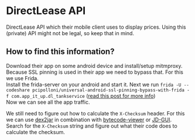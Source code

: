 # DirectLease API

DirectLease API which their mobile client uses to display prices.
Using this (private) API might not be legal, so keep that in mind.

## How to find this information?

Download their app on some android device and install/setup mitmproxy.  
Because SSL pinning is used in their app we need to bypass that. For this we use Frida.  
Install the frida-server on your android and start it. Next we run `frida -U --codeshare pcipolloni/universal-android-ssl-pinning-bypass-with-frida -f com.app_it_up.dl_tankservice` ([read this post for more info](https://securitygrind.com/bypassing-android-ssl-pinning-with-frida/))  
Now we can see all the app traffic.

We still need to figure out how to calculate the `X-Checksum` header.
For this we can use [dex2jar](https://github.com/pxb1988/dex2jar) in combination with [bytecode-viewer](https://github.com/Konloch/bytecode-viewer) or [JD-GUI](http://java-decompiler.github.io/).  
Search for the `X-Checksum` string and figure out what their code does to calculate the checksum.
